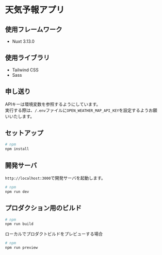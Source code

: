 # 天気予報アプリ

## 使用フレームワーク

- Nuxt 3.13.0

## 使用ライブラリ

- Tailwind CSS
- Sass

## 申し送り

APIキーは環境変数を参照するようにしています。  
実行する際は、`/.env`ファイルに`OPEN_WEATHER_MAP_API_KEY`を設定するようお願いいたします。

## セットアップ

```bash
# npm
npm install
```

## 開発サーバ

`http://localhost:3000`で開発サーバを起動します。

```bash
# npm
npm run dev
```

## プロダクション用のビルド

```bash
# npm
npm run build
```

ローカルでプロダクトビルドをプレビューする場合

```bash
# npm
npm run preview
```
